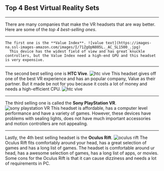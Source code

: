 ## Top 4 Best Virtual Reality Sets
---
There are many companies that make the VR headsets that are way better.
  Here are some of the _top 4 best-selling ones_.

---
    The first one is the **Value Index**. ![value text](https://images-na.ssl-images-amazon.com/images/I/71ZgOpN805L._AC_SL1500_.jpg)
      This device has the widest field of view and has great knuckle controllers, but the Value Index need a high-end GPU and this headset is very expensive.

---
The second best selling one is **HTC Vive**.  ![htc vive](https://images-na.ssl-images-amazon.com/images/I/61qUvbPMK5L._SX679_.jpg)
  This headset gives off one of the best VR experience and has an popular company, Value as their partner.
    But it made be not for you because it costs a lot of money and needs a high-efficient CPU. ![htc vive](https://images-na.ssl-images-amazon.com/images/I/61qUvbPMK5L._SX679_.jpg)

---
The third selling one is called the **Sony PlayStation VR**. ![sony playstation VR](https://encrypted-tbn0.gstatic.com/images?q=tbn:ANd9GcRYUmBcNfVLWptQ0PXM_F38IKCFD_fqzEd7RWqk3G7vaE5YKJClNA&s)
  This headset is affordable, has a computer level performance and have a variety of games.
    However, these devices have problems with sealing lights, does not have much important accessories and motion controllers are not appealing.

---
Lastly, the 4th best selling headset is the **Oculus Rift**. ![oculus rift](https://i.ytimg.com/vi/3vPz9KFXWTk/maxresdefault.jpg)
  The Oculus Rift fits comfortably around your head, has a great selection of games and has a long list of games.
    The headset is comfortable around ur head, has a awesome selection of games, has a long list of apps, or movies.
      Some cons for the Oculus Rift is that it can cause dizziness and needs a lot of requirements in PC.
